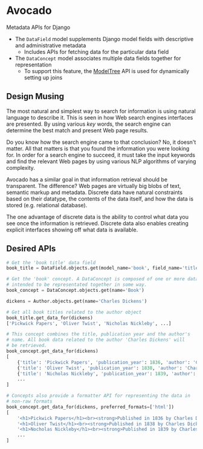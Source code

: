 Avocado
=======
Metadata APIs for Django

- The `DataField` model supplements Django model fields with descriptive
and administrative metadata
    - Includes APIs for fetching data for the particular data field
- The `DataConcept` model associates multiple data fields together for
representation
    - To support this feature, the [ModelTree](https://github.com/cbmi/modeltree)
    API is used for dynamically setting up joins

Design Musing
-------------
The most natural and simplest way to search for information is using natural
language to describe it. This is seen in how Web search engines interfaces
are presented. By using various _key_ words, the search engine can determine the
best match and present Web page results.

Do you know how the search engine came to that conclusion? No, it doesn't matter.
All that matters is that you found the information you were looking for. In order
for a search engine to succeed, it must take the input keywords and find the
relevant Web pages by using various NLP algorithms of varying complexity.

Avocado has a similar goal in that information retrieval should be transparent.
The difference? Web pages are virtually big blobs of text, semantic markup and
metadata. Discrete data have natural constraints based on their datatype, the
contents of the data itself, and how the data is stored (e.g. relational database).

The one advantage of discrete data is the ability to control what data you see
once the information is retrieved. Discrete data also enables creating explicit
interfaces showing off what data is available.

Desired APIs
------------

```python
# Get the 'book title' data field
book_title = DataField.objects.get(model_name='book', field_name='title')

# Get the 'book' concept. A DataConcept is composed of one or more data fields
# intended to be representated together in some way.
book_concept = DataConcept.objects.get(name='Book')

dickens = Author.objects.get(name='Charles Dickens')

# Get all book titles related to the author object
book_title.get_data_for(dickens)
['Pickwick Papers', 'Oliver Twist', 'Nicholas Nickleby', ...]

# This concept combines the title, publication year and the author's
# name. All book data related to the author 'Charles Dickens' will
# be retrieved.
book_concept.get_data_for(dickens)
[
    {'title': 'Pickwick Papers', 'publication_year': 1836, 'author': 'Charles Dickens'},
    {'title': 'Oliver Twist', 'publication_year': 1838, 'author': 'Charles Dickens'},
    {'title': 'Nicholas Nickleby', 'publication_year': 1839, 'author': 'Charles Dickens'},
    ...
]

# Concepts also provide a formatter API for representing the data in
# non-raw formats
book_concept.get_data_for(dickens, preferred_formats=['html'])
[
    '<h1>Pickwick Papers</h1><br><strong>Published in 1836 by Charles Dickens</strong>',
    '<h1>Oliver Twist</h1><br><strong>Published in 1838 by Charles Dickens</strong>',
    '<h1>Nocholas Nickleby</h1><br><strong>Published in 1839 by Charles Dickens</strong>',
    ...
]
```
